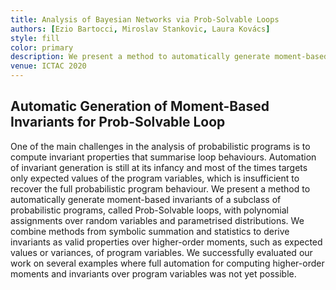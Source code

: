 ```yaml
---
title: Analysis of Bayesian Networks via Prob-Solvable Loops
authors: [Ezio Bartocci, Miroslav Stankovic, Laura Kovács]
style: fill
color: primary
description: We present a method to automatically generate moment-based invariants of a subclass of probabilistic programs, called Prob-Solvable loops, with polynomial assignments over random variables and parametrised distributions.
venue: ICTAC 2020
---
```



## Automatic Generation of Moment-Based Invariants for Prob-Solvable Loop

One of the main challenges in the analysis of probabilistic programs is to compute invariant properties that summarise loop behaviours. Automation of invariant generation is still at its infancy and most of the times targets only expected values of the program variables, which is insufficient to recover the full probabilistic program behaviour. We present a method to automatically generate moment-based invariants of a subclass of probabilistic programs, called Prob-Solvable loops, with polynomial assignments over random variables and parametrised distributions. We combine methods from symbolic summation and statistics to derive invariants as valid properties over higher-order moments, such as expected values or variances, of program variables. We successfully evaluated our work on several examples where full automation for computing higher-order moments and invariants over program variables was not yet possible.